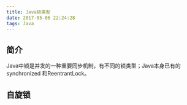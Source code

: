 ```yaml
---
title: Java锁类型
date: 2017-05-06 22:24:28
tags: Java
---
```


## 简介

Java中锁是并发的一种重要同步机制，有不同的锁类型；Java本身已有的 synchronized 和ReentrantLock。

## 自旋锁